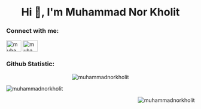 <h1 align="center">Hi 👋, I'm Muhammad Nor Kholit</h1>
<h3 align="left">Connect with me:</h3>
<p align="left">
<a href="https://linkedin.com/in/muhammad-nor-kholit-99b616289" target="blank"><img align="center" src="https://raw.githubusercontent.com/rahuldkjain/github-profile-readme-generator/master/src/images/icons/Social/linked-in-alt.svg" alt="muhammad-nor-kholit-99b616289" height="30" width="40" /></a>
<a href="https://instagram.com/muhammad_nor_kholit" target="blank"><img align="center" src="https://raw.githubusercontent.com/rahuldkjain/github-profile-readme-generator/master/src/images/icons/Social/instagram.svg" alt="muhammad_nor_kholit" height="30" width="40" /></a>
</p>

<h3 align="left">Github Statistic:</h3>

<p align="center"><img align="center" src="https://github-readme-streak-stats.herokuapp.com/?user=muhammadnorkholit&" alt="muhammadnorkholit" /></p>

<p>&nbsp;<img align="left" src="https://github-readme-stats.vercel.app/api?username=muhammadnorkholit&show_icons=true&locale=en" alt="muhammadnorkholit" /></p>

<p ><img align="right" src="https://github-readme-stats.vercel.app/api/top-langs?username=muhammadnorkholit&show_icons=true&locale=en&layout=compact" alt="muhammadnorkholit" /></p>

